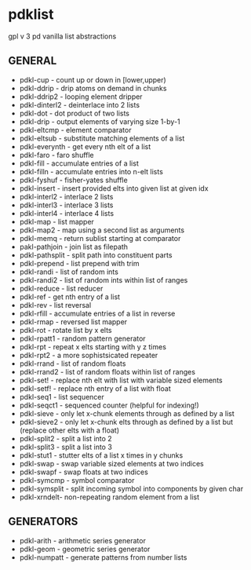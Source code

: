 # pdklist
gpl v 3 pd vanilla list abstractions

## GENERAL
- pdkl-cup - count up or down in [lower,upper)
- pdkl-ddrip - drip atoms on demand in chunks
- pdkl-ddrip2 - looping element dripper
- pdkl-dinterl2 - deinterlace into 2 lists
- pdkl-dot - dot product of two lists
- pdkl-drip - output elements of varying size 1-by-1 
- pdkl-eltcmp - element comparator
- pdkl-eltsub - substitute matching elements of a list
- pdkl-everynth - get every nth elt of a list
- pdkl-faro - faro shuffle
- pdkl-fill - accumulate entries of a list
- pdkl-filln - accumulate entries into n-elt lists
- pdkl-fyshuf - fisher-yates shuffle
- pdkl-insert - insert provided elts into given list at given idx
- pdkl-interl2 - interlace 2 lists
- pdkl-interl3 - interlace 3 lists
- pdkl-interl4 - interlace 4 lists
- pdkl-map - list mapper
- pdkl-map2 - map using a second list as arguments
- pdkl-memq - return sublist starting at comparator
- pakl-pathjoin - join list as filepath
- pdkl-pathsplit - split path into constituent parts
- pdkl-prepend - list prepend with trim
- pdkl-randi - list of random ints
- pdkl-randi2 - list of random ints within list of ranges
- pdkl-reduce - list reducer
- pdkl-ref - get nth entry of a list
- pdkl-rev - list reversal
- pdkl-rfill - accumulate entries of a list in reverse
- pdkl-rmap - reversed list mapper
- pdkl-rot - rotate list by x elts
- pdkl-rpatt1 - random pattern generator
- pdkl-rpt - repeat x elts starting with y z times
- pdkl-rpt2 - a more sophistsicated repeater
- pdkl-rrand - list of random floats
- pdkl-rrand2 - list of random floats within list of ranges
- pdkl-set! - replace nth elt with list with variable sized elements
- pdkl-setf! - replace nth entry of a list with float
- pdkl-seq1 - list sequencer
- pdkl-seqct1 - sequenced counter (helpful for indexing!)
- pdkl-sieve - only let x-chunk elements through as defined by a list
- pdkl-sieve2 - only let x-chunk elts through as defined by a list but (replace other elts with a float)
- pdkl-split2 - split a list into 2
- pdkl-split3 - split a list into 3
- pdkl-stut1 - stutter elts of a list x times in y chunks
- pdkl-swap - swap variable sized elements at two indices
- pdkl-swapf - swap floats at two indices
- pdkl-symcmp - symbol comparator
- pdkl-symsplit - split incoming symbol into components by given char
- pdkl-xrndelt- non-repeating random element from a list


## GENERATORS
- pdkl-arith - arithmetic series generator
- pdkl-geom - geometric series generator
- pdkl-numpatt - generate patterns from number lists
